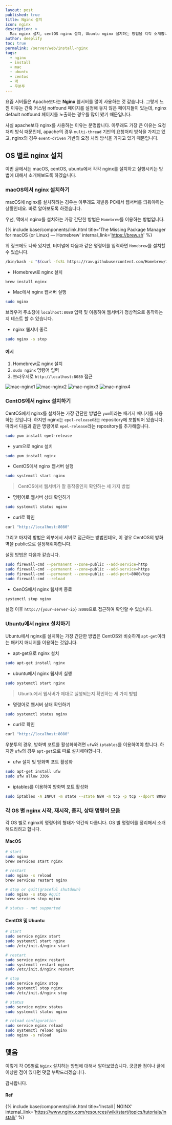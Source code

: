 ```yaml
---
layout: post
published: true
title: Nginx 설치
icon: nginx
description: >
  Mac nginx 설치, centOS nginx 설치, Ubuntu nginx 설치하는 방법을 각각 소개합니다.
author: deeplify
toc: true
permalink: /server/web/install-nginx
tags:
  - nginx
  - install
  - mac
  - ubuntu
  - centos
  - 맥
  - 우분투
---
```


요즘 서버들은 Apache보다는 **Nginx** 웹서버를 많이 사용하는 것 같습니다. 그렇게 느낀 이유는 간혹
커스텀 notfound 페이지를 설정해 놓지 않은 페이지들이 있는데, nginx default notfound 페이지를
노출하는 경우를 많이 봤기 때문입니다.

사실 apache보다 nginx를 사용하는 이유는 분명합니다. 아무래도 가장 큰 이유는 요청처리 방식 때문인데, apache의 경우 `multi-thread` 기반의 요청처리 방식을 가지고 있고, nginx의 경우 `event-driven` 기반의 요청 처리 방식을 가지고 있기 때문입니다.

## OS 별로 nginx 설치

이번 글에서는 macOS, centOS, ubuntu에서 각각 nginx를 설치하고 실행시키는 방법에 대해서 소개해보도록 하겠습니다.

### macOS에서 nginx 설치하기

macOS에 nginx를 설치하려는 경우는 아무래도 개발용 PC에서 웹서버를 띄워야하는 상황인데요.
바로 알아보도록 하겠습니다.

우선, 맥에서 nginx를 설치하는 가장 간단한 방법은 `Homebrew`를 이용하는 방법입니다.

{% include base/components/link.html title='The Missing Package Manager for macOS (or Linux) — Homebrew' internal_link='https://brew.sh' %}

위 링크에도 나와 있지만, 터미널에 다음과 같은 명령어를 입력하면 `Homebrew`를 설치할 수 있습니다.

```bash
/bin/bash -c "$(curl -fsSL https://raw.githubusercontent.com/Homebrew/install/master/install.sh)"
```

- Homebrew로 nginx 설치

```bash
brew install nginx
```

- Mac에서 nginx 웹서버 실행

```bash
sudo nginx
```

브라우저 주소창에 `localhost:8080` 입력 및 이동하여 웹서버가 정상적으로 동작하는지 테스트 할 수 있습니다.

- nginx 웹서버 종료

```bash
sudo nginx -s stop
```

#### 예시

1. Homebrew로 nginx 설치
2. `sudo nginx` 명령어 입력
3. 브라우저로 `http://localhost:8080` 접근

![mac-nginx1](/assets/images/mac-nginx1.png)
![mac-nginx2](/assets/images/mac-nginx2.png)
![mac-nginx3](/assets/images/mac-nginx3.png)
![mac-nginx4](/assets/images/mac-nginx4.png)

### CentOS에서 nginx 설치하기

CentOS에서 nginx를 설치하는 가장 간단한 방법은 `yum`이라는 패키지 매니저를 사용하는 것입니다.
하지만 nginx는 `epel-release`라는 repository에 포함되어 있습니다. 따라서 다음과 같은
명령어로 `epel-release`라는 repository를 추가해줍니다.

```bash
sudo yum install epel-release
```

- yum으로 nginx 설치

```bash
sudo yum install nginx
```

- CentOS에서 nginx 웹서버 실행

```bash
sudo systemctl start nginx
```

> CentOS에서 웹서버가 잘 동작중인지 확인하는 세 가지 방법

- 명령어로 웹서버 상태 확인하기

```bash
sudo systemctl status nginx
```

- curl로 확인

```bash
curl "http://localhost:8080"
```

그리고 마지막 방법은 외부에서 서버로 접근하는 방법인데요, 이 경우 CentOS의 방화벽을 public으로
설정해줘야합니다.

설정 방법은 다음과 같습니다.

```bash
sudo firewall-cmd --permanent --zone=public --add-service=http
sudo firewall-cmd --permanent --zone=public --add-service=https
sudo firewall-cmd --permanent --zone=public --add-port=8080/tcp
sudo firewall-cmd --reload
```

- CenOS에서 nginx 웹서버 종료

```bash
systemctl stop nginx
```

설정 이후 `http://{your-server-ip}:8080`으로 접근하여 확인할 수 있습니다.

### Ubuntu에서 nginx 설치하기

Ubuntu에서 nginx를 설치하는 가장 간단한 방법은 CentOS와 비슷하게 `apt-get`이라는 패키지 매니저를
이용하는 것입니다.

- apt-get으로 nginx 설치

```bash
sudo apt-get install nginx
```

- ubuntu에서 nginx 웹서버 실행

```bash
sudo systemctl start nginx
```

> Ubuntu에서 웹서버가 제대로 실행되는지 확인하는 세 가지 방법

- 명령어로 웹서버 상태 확인하기

```bash
sudo systemctl status nginx
```

- curl로 확인

```bash
curl "http://localhost:8080"
```

우분투의 경우, 방화벽 포트를 활성화하려면 `ufw`와 `iptables`를 이용하여야 합니다. 하지만
`ufw`의 경우 `apt-get`으로 따로 설치해야합니다.

- ufw 설치 및 방화벽 포트 활성화

```bash
sudo apt-get install ufw
sudo ufw allow 3306
```

- iptables를 이용하여 방화벽 포트 활성화

```bash
sudo iptables -A INPUT -m state --state NEW -m tcp -p tcp --dport 8080 -j ACCEPT
```

### 각 OS 별 nginx 시작, 재시작, 중지, 상태 명령어 모음

각 OS 별로 nginx의 명령어의 형태가 약간씩 다릅니다. OS 별 명령어를 정리해서 소개해드리려고 합니다.

#### MacOS

```bash
# start
sudo nginx
brew services start nginx

# restart
sudo nginx -s reload
brew services restart nginx

# stop or quit(graceful shutdown)
sudo nginx -s stop #quit
brew services stop nginx

# status - not supported
```

#### CentOS 및 Ubuntu

```bash
# start
sudo service nginx start
sudo systemctl start nginx
sudo /etc/init.d/nginx start

# restart
sudo service nginx restart
sudo systemctl restart nginx
sudo /etc/init.d/nginx restart

# stop
sudo service nginx stop
sudo systemctl stop nginx
sudo /etc/init.d/nginx stop

# status
sudo service nginx status
sudo systemctl status nginx

# reload configuration
sudo service nginx reload
sudo systemctl reload nginx
sudo nginx -s reload
```

## 맺음

이렇게 각 OS별로 `Nginx` 설치하는 방법에 대해서 알아보았습니다. 궁금한 점이나 글에 이상한 점이 있다면 댓글 부탁드리겠습니다.

감사합니다.

#### Ref

{% include base/components/link.html title='Install | NGINX' internal_link='https://www.nginx.com/resources/wiki/start/topics/tutorials/install/' %}
